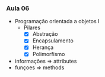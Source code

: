 ### Aula 06

- Programação orientada a objetos I
    - Pilares
        - [x] Abstração
        - [x] Encapsulamento
        - [x] Herança
        - [x] Polimorfismo
        
- informações => attributes 
- funçoes => methods